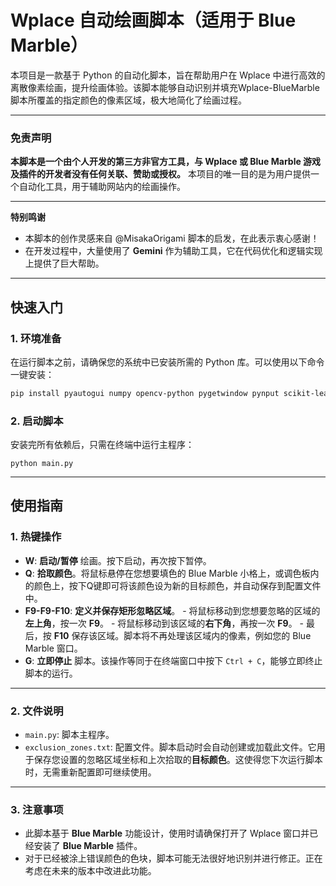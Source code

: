 # Wplace 自动绘画脚本（适用于 Blue Marble）

本项目是一款基于 Python 的自动化脚本，旨在帮助用户在 Wplace 中进行高效的离散像素绘画，提升绘画体验。该脚本能够自动识别并填充Wplace-BlueMarble脚本所覆盖的指定颜色的像素区域，极大地简化了绘画过程。

---

### 免责声明

**本脚本是一个由个人开发的第三方非官方工具，与 Wplace 或 Blue Marble 游戏及插件的开发者没有任何关联、赞助或授权。** 本项目的唯一目的是为用户提供一个自动化工具，用于辅助网站内的绘画操作。

---

**特别鸣谢**

* 本脚本的创作灵感来自 @MisakaOrigami 脚本的启发，在此表示衷心感谢！
* 在开发过程中，大量使用了 **Gemini** 作为辅助工具，它在代码优化和逻辑实现上提供了巨大帮助。

---



## 快速入门

### 1. 环境准备

在运行脚本之前，请确保您的系统中已安装所需的 Python 库。可以使用以下命令一键安装：

```bash
pip install pyautogui numpy opencv-python pygetwindow pynput scikit-learn pywin32
```



### 2. 启动脚本

安装完所有依赖后，只需在终端中运行主程序：

```
python main.py
```

------



## 使用指南



### 1. 热键操作

- **W**: **启动/暂停** 绘画。按下启动，再次按下暂停。
- **Q**: **拾取颜色**。将鼠标悬停在您想要填色的 Blue Marble 小格上，或调色板内的颜色上，按下Q键即可将该颜色设为新的目标颜色，并自动保存到配置文件中。
- **F9-F9-F10**: **定义并保存矩形忽略区域**。  - 将鼠标移动到您想要忽略的区域的**左上角**，按一次 **F9**。  - 将鼠标移动到该区域的**右下角**，再按一次 **F9**。  - 最后，按 **F10** 保存该区域。脚本将不再处理该区域内的像素，例如您的 Blue Marble 窗口。
- **G**: **立即停止** 脚本。该操作等同于在终端窗口中按下 `Ctrl + C`，能够立即终止脚本的运行。

------



### 2. 文件说明

- `main.py`: 脚本主程序。
- `exclusion_zones.txt`: 配置文件。脚本启动时会自动创建或加载此文件。它用于保存您设置的忽略区域坐标和上次拾取的**目标颜色**。这使得您下次运行脚本时，无需重新配置即可继续使用。

------



### 3. 注意事项

- 此脚本基于 **Blue Marble** 功能设计，使用时请确保打开了 Wplace 窗口并已经安装了 **Blue Marble** 插件。
- 对于已经被涂上错误颜色的色块，脚本可能无法很好地识别并进行修正。正在考虑在未来的版本中改进此功能。
